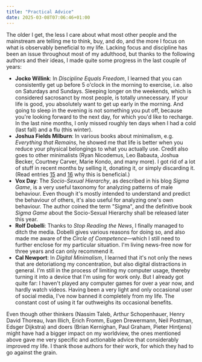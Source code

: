 ```yaml
---
title: "Practical Advice"
date: 2025-03-08T07:06:46+01:00
---
```


The older I get, the less I care about what most other people and the
mainstream are telling me to think, buy, and do, and the more I focus on what
is observably beneficial to my life. Lacking focus and discipline has been an
issue throughout most of my adulthood, but thanks to the following authors and
their ideas, I made quite some progress in the last couple of years:

- **Jocko Willink**: In _Discipline Equals Freedom_, I learned that you can
  consistently get up before 5 o'clock in the morning to exercise, i.e. also on
  Saturdays and Sundays. Sleeping longer on the weekends, which is considered
  sacrosanct by most people, is totally unnecessary. If your life is good, you
  absolutely want to get up early in the morning. And going to sleep in the
  evening is not something you put off, because you're looking forward to the
  next day, for which you'd like to recharge. In the last nine months, I only
  missed roughly ten days when I had a cold (last fall) and a flu (this
  winter).
- **Joshua Fields Milburn**: In various books about minimalism, e.g.
  _Everything that Remains_, he showed me that life is better when you reduce
  your physical belongings to what you actually use. Credit also goes to other
  minimalists (Ryan Nicodemus, Leo Babauta, Joshua Becker, Courtney Carver,
  Marie Kondo, and many more). I got rid of a lot of stuff in recent months by
  selling it, donating it, or simply discarding it. (Read entries [15](#15) and
  [16](#16) why this is beneficial.)
- **Vox Day**: The _Socio-Sexual Hierarchy_, as described in his blog _Sigma
  Game_, is a very useful taxonomy for analyzing patterns of male behaviour.
  Even though it's mostly intended to understand and predict the behaviour of
  others, it's also useful for analyzing one's own behaviour. The author coined
  the term "Sigma", and the definitive book _Sigma Game_ about the Socio-Sexual
  Hierarchy shall be released later this year.
- **Rolf Dobelli**: Thanks to _Stop Reading the News_, I finally managed to
  ditch the media. Dobelli gives various reasons for doing so, and also made me
  aware of the _Circle of Competence_—which I still need to further enclose for
  my particular situation. I'm living news-free now for three years and can
  only recommend it.
- **Cal Newport**: In _Digital Minimalism_, I learned that it's not only the
  news that are detoriationg my concentration, but also digital distractions in
  general. I'm still in the process of limiting my computer usage, thereby
  turning it into a device that I'm using for work only. But I already got
  quite far: I haven't played any computer games for over a year now, and
  hardly watch videos. Having been a very light and only occasional user of
  social media, I've now banned it completely from my life. The constant cost
  of using it far outhweighs its occasional benefits.

Even though other thinkers (Nassim Taleb, Arthur Schopenhauer, Henry David
Thoreau, Ivan Illich, Erich Fromm, Eugen Drewermann, Neil Postman, Edsger
Dijkstra) and doers (Brian Kernighan, Paul Graham, Pieter Hintjens) might have
had a bigger impact on my worldview, the ones mentioned above gave me very
specific and actionable advice that considerably improved my life. I thank
those authors for their work, for which they had to go against the grain.


